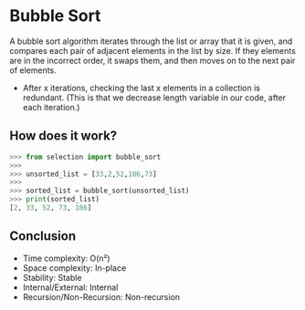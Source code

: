 # Bubble Sort
A bubble sort algorithm iterates through the list or array that it is given, and compares each pair of adjacent elements in the list by size. If they elements are in the incorrect order, it swaps them, and then moves on to the next pair of elements.

* After x iterations, checking the last x elements in a collection is redundant. (This is that we decrease length variable in our code, after each iteration.)

## How does it work?

```python
>>> from selection import bubble_sort
>>>
>>> unsorted_list = [33,2,52,106,73]
>>>
>>> sorted_list = bubble_sort(unsorted_list)
>>> print(sorted_list)
[2, 33, 52, 73, 106]
```
## Conclusion
* Time complexity: O(n²)
* Space complexity: In-place
* Stability: Stable
* Internal/External: Internal
* Recursion/Non-Recursion: Non-recursion
